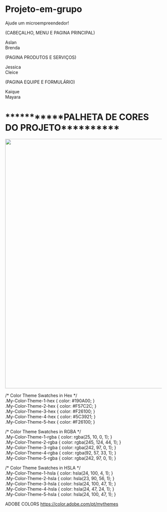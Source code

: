 # Projeto-em-grupo
Ajude um microempreendedor!

(CABEÇALHO, MENU E PAGINA PRINCIPAL)

Aslan    
Brenda


(PAGINA PRODUTOS E SERVIÇOS)


Jessica <br>
Cleice


(PAGINA EQUIPE E FORMULÁRIO)


Kaique <br>
Mayara

<h1> ***********PALHETA DE CORES DO PROJETO**********</h1>
<div aligh="center">
<img src="https://user-images.githubusercontent.com/113717097/193120445-a61595f2-e54d-4ed4-a7fb-f70eedd58b0c.jpeg" width="800px"  />
</div>

  /* Color Theme Swatches in Hex */<br>
.My-Color-Theme-1-hex { color: #190A00; }<br>
.My-Color-Theme-2-hex { color: #F57C2C; } <br>
.My-Color-Theme-3-hex { color: #F26100; } <br>
.My-Color-Theme-4-hex { color: #5C3921; }<br>
.My-Color-Theme-5-hex { color: #F26100; }<br>

/* Color Theme Swatches in RGBA */<br>
.My-Color-Theme-1-rgba { color: rgba(25, 10, 0, 1); }<br>
.My-Color-Theme-2-rgba { color: rgba(245, 124, 44, 1); }<br>
.My-Color-Theme-3-rgba { color: rgba(242, 97, 0, 1); }<br>
.My-Color-Theme-4-rgba { color: rgba(92, 57, 33, 1); }<br>
.My-Color-Theme-5-rgba { color: rgba(242, 97, 0, 1); }<br>

/* Color Theme Swatches in HSLA */<br>
.My-Color-Theme-1-hsla { color: hsla(24, 100, 4, 1); }<br>
.My-Color-Theme-2-hsla { color: hsla(23, 90, 56, 1); }<br>
.My-Color-Theme-3-hsla { color: hsla(24, 100, 47, 1); }<br>
.My-Color-Theme-4-hsla { color: hsla(24, 47, 24, 1); }<br>
.My-Color-Theme-5-hsla { color: hsla(24, 100, 47, 1); }<br>

ADOBE COLORS https://color.adobe.com/pt/mythemes
